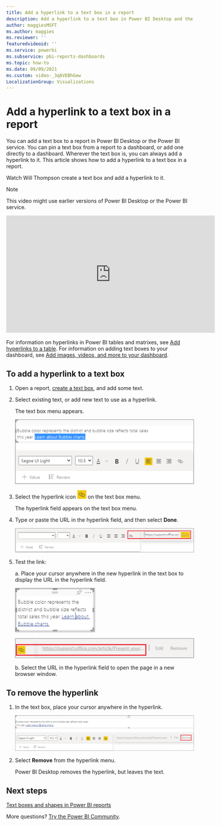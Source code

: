 ```yaml
---
title: Add a hyperlink to a text box in a report
description: Add a hyperlink to a text box in Power BI Desktop and the Power BI service
author: maggiesMSFT
ms.author: maggies
ms.reviewer: ''
featuredvideoid: ''
ms.service: powerbi
ms.subservice: pbi-reports-dashboards
ms.topic: how-to
ms.date: 09/09/2021
ms.custom: video-_3q6VEBhGew
LocalizationGroup: Visualizations
---
```

# Add a hyperlink to a text box in a report
You can add a text box to a report in Power BI Desktop or the Power BI service. You can pin a text box from a report to a dashboard, or add one directly to a dashboard. Wherever the text box is, you can always add a hyperlink to it. This article shows how to add a hyperlink to a text box in a report. 


Watch Will Thompson create a text box and add a hyperlink to it. 

> [!NOTE]  
> This video might use earlier versions of Power BI Desktop or the Power BI service.

<iframe width="560" height="315" src="https://www.youtube.com/embed/_3q6VEBhGew#t=0m55s" frameborder="0" allowfullscreen></iframe>

For information on hyperlinks in Power BI tables and matrixes, see [Add hyperlinks to a table](power-bi-hyperlinks-in-tables.md). For information on adding text boxes to your dashboard, see [Add images, videos, and more to your dashboard](service-dashboard-add-widget.md). 

## To add a hyperlink to a text box
1. Open a report, [create a text box](power-bi-reports-add-text-and-shapes.md), and add some text. 
2. Select existing text, or add new text to use as a hyperlink. 

   The text box menu appears.
   
   ![Select text in the text box](media/service-add-hyperlink-to-text-box/power-bi-hyperlink-new.png)
3. Select the hyperlink icon ![Hyperlink icon](media/service-add-hyperlink-to-text-box/power-bi-hyperlink-icon.png) on the text box menu.

   The hyperlink field appears on the text box menu.

4. Type or paste the URL in the hyperlink field, and then select **Done**.
   
   ![Type or paste the URL in the hyperlink field](media/service-add-hyperlink-to-text-box/power-bi-add-link.png)
5. Test the link:  

   a. Place your cursor anywhere in the new hyperlink in the text box to display the URL in the hyperlink field.  
     
      ![Hyperlink in text box](media/service-add-hyperlink-to-text-box/power-bi-test-link.png)
   
      ![URL in hyperlink field](media/service-add-hyperlink-to-text-box/power-bi-hyperlink-edit.png)

   b. Select the URL in the hyperlink field to open the page in a new browser window.

## To remove the hyperlink
1. In the text box, place your cursor anywhere in the hyperlink.
   
     ![Remove the hyperlink](media/service-add-hyperlink-to-text-box/power-bi-hyperlink-remove.png)
2. Select **Remove** from the hyperlink menu. 

   Power BI Desktop removes the hyperlink, but leaves the text.

## Next steps
[Text boxes and shapes in Power BI reports](power-bi-reports-add-text-and-shapes.md)

More questions? [Try the Power BI Community](https://community.powerbi.com/).

